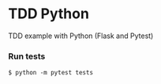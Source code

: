 # TDD Python
TDD example with Python (Flask and Pytest)

### Run tests
```shell
$ python -m pytest tests
```